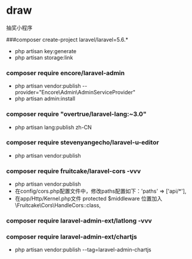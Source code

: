 # draw
抽奖小程序


###composer create-project laravel/laravel=5.6.* 
- php artisan key:generate
- php artisan storage:link

### composer require encore/laravel-admin
- php artisan vendor:publish --provider="Encore\Admin\AdminServiceProvider"
- php artisan admin:install

### composer require "overtrue/laravel-lang:~3.0"
- php artisan lang:publish zh-CN

### composer require stevenyangecho/laravel-u-editor
- php artisan vendor:publish

### composer require fruitcake/laravel-cors -vvv
- php artisan vendor:publish
- 在config/cors.php配置文件中，修改paths配置如下：'paths'  => ['api/*'],
- 在app/Http/Kernel.php文件 protected $middleware 位置加入\Fruitcake\Cors\HandleCors::class,

### composer require laravel-admin-ext/latlong -vvv

### composer require laravel-admin-ext/chartjs
- php artisan vendor:publish --tag=laravel-admin-chartjs